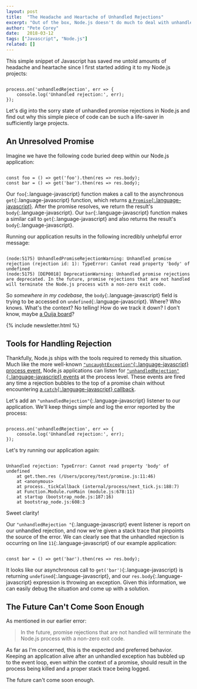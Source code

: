 ```yaml
---
layout: post
title:  "The Headache and Heartache of Unhandled Rejections"
excerpt: "Out of the box, Node.js doesn't do much to deal with unhandled promise rejections. This can lead to a world of hurt when trying to debug these rejections in your application. Thankfully, we have the tools to fix the problem!"
author: "Pete Corey"
date:   2018-03-12
tags: ["Javascript", "Node.js"]
related: []
---
```


This simple snippet of Javascript has saved me untold amounts of headache and heartache since I first started adding it to my Node.js projects:

<pre class='language-javascript'><code class='language-javascript'>
process.on('unhandledRejection', err => {
    console.log('Unhandled rejection:', err);
});
</code></pre>

Let's dig into the sorry state of unhandled promise rejections in Node.js and find out why this simple piece of code can be such a life-saver in sufficiently large projects.

## An Unresolved Promise

Imagine we have the following code buried deep within our Node.js application:

<pre class='language-javascript'><code class='language-javascript'>
const foo = () => get('foo').then(res => res.body);
const bar = () => get('bar').then(res => res.body);
</code></pre>

Our `foo`{:.language-javascript} function makes a call to the asynchronous `get`{:.language-javascript} function, which returns [a `Promise`{:.language-javascript}](https://developer.mozilla.org/en-US/docs/Web/JavaScript/Reference/Global_Objects/Promise). After the promise resolves, we return the result's `body`{:.language-javascript}. Our `bar`{:.language-javascript} function makes a similar call to `get`{:.language-javascript} and also returns the result's `body`{:.language-javascript}.

Running our application results in the following incredibly unhelpful error message:

<pre class='language-javascript'><code class='language-javascript'>
(node:5175) UnhandledPromiseRejectionWarning: Unhandled promise rejection (rejection id: 1): TypeError: Cannot read property 'body' of undefined
(node:5175) [DEP0018] DeprecationWarning: Unhandled promise rejections are deprecated. In the future, promise rejections that are not handled will terminate the Node.js process with a non-zero exit code.
</code></pre>

So _somewhere in my codebase_, the `body`{:.language-javascript} field is trying to be accessed on `undefined`{:.language-javascript}. Where? Who knows. What's the context? No telling! How do we track it down? I don't know, maybe [a Ouija board](https://en.wikipedia.org/wiki/Ouija)?

{% include newsletter.html %}

## Tools for Handling Rejection

Thankfully, Node.js ships with the tools required to remedy this situation. Much like the more well-known [`"uncaughtException"`{:.language-javascript} process event](https://nodejs.org/api/process.html#process_event_uncaughtexception), Node.js applications can listen for [`"unhandledRejection"`{:.language-javascript} events](https://nodejs.org/api/process.html#process_event_unhandledrejection) at the process level. These events are fired any time a rejection bubbles to the top of a promise chain without encountering [a `catch`{:.language-javascript} callback](https://developer.mozilla.org/en-US/docs/Web/JavaScript/Reference/Global_Objects/Promise/catch).

Let's add an `"unhandledRejection"`{:.language-javascript} listener to our application. We'll keep things simple and log the error reported by the process:

<pre class='language-javascript'><code class='language-javascript'>
process.on('unhandledRejection', err => {
    console.log('Unhandled rejection:', err);
});
</code></pre>

Let's try running our application again:

<pre class='language-javascript'><code class='language-javascript'>
Unhandled rejection: TypeError: Cannot read property 'body' of undefined
    at get.then.res (/Users/pcorey/test/promise.js:11:46)
    at &lt;anonymous>
    at process._tickCallback (internal/process/next_tick.js:188:7)
    at Function.Module.runMain (module.js:678:11)
    at startup (bootstrap_node.js:187:16)
    at bootstrap_node.js:608:3
</code></pre>

Sweet clarity!

Our `"unhandledRejection "`{:.language-javascript} event listener is report on our unhandled rejection, and now we're given a stack trace that pinpoints the source of the error. We can clearly see that the unhandled rejection is occurring on line `11`{:.language-javascript} of our example application:

<pre class='language-javascript'><code class='language-javascript'>
const bar = () => get('bar').then(res => res.body);
</code></pre>

It looks like our asynchronous call to `get('bar')`{:.language-javascript} is returning `undefined`{:.language-javascript}, and our `res.body`{:.language-javascript} expression is throwing an exception. Given this information, we can easily debug the situation and come up with a solution.

## The Future Can't Come Soon Enough

As mentioned in our earlier error:

> In the future, promise rejections that are not handled will terminate the Node.js process with a non-zero exit code.

As far as I'm concerned, this is the expected and preferred behavior. Keeping an application alive after an unhandled exception has bubbled up to the event loop, even within the context of a promise, should result in the process being killed and a proper stack trace being logged.

The future can't come soon enough.
